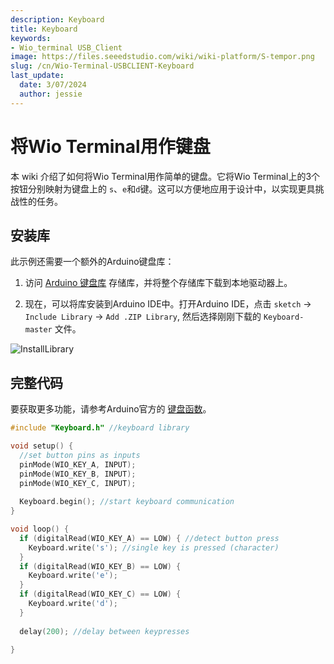 ```yaml
---
description: Keyboard
title: Keyboard
keywords:
- Wio_terminal USB_Client
image: https://files.seeedstudio.com/wiki/wiki-platform/S-tempor.png
slug: /cn/Wio-Terminal-USBCLIENT-Keyboard
last_update:
  date: 3/07/2024
  author: jessie
---
```


# 将Wio Terminal用作键盘

本 wiki 介绍了如何将Wio Terminal用作简单的键盘。它将Wio Terminal上的3个按钮分别映射为键盘上的 `s`、`e`和`d`键。这可以方便地应用于设计中，以实现更具挑战性的任务。

## 安装库

此示例还需要一个额外的Arduino键盘库：

1. 访问 [Arduino 键盘库](https://github.com/arduino-libraries/Keyboard) 存储库，并将整个存储库下载到本地驱动器上。

2. 现在，可以将库安装到Arduino IDE中。打开Arduino IDE，点击 `sketch` -> `Include Library` -> `Add .ZIP Library`, 然后选择刚刚下载的 `Keyboard-master` 文件。

![InstallLibrary](https://files.seeedstudio.com/wiki/Wio-Terminal/img/Xnip2019-11-21_15-50-13.jpg)

## 完整代码

要获取更多功能，请参考Arduino官方的 [键盘函数](https://www.arduino.cc/reference/en/language/functions/usb/keyboard/)。

```cpp
#include "Keyboard.h" //keyboard library 

void setup() { 
  //set button pins as inputs
  pinMode(WIO_KEY_A, INPUT);
  pinMode(WIO_KEY_B, INPUT);
  pinMode(WIO_KEY_C, INPUT);
  
  Keyboard.begin(); //start keyboard communication
}

void loop() {  
  if (digitalRead(WIO_KEY_A) == LOW) { //detect button press
    Keyboard.write('s'); //single key is pressed (character) 
  }
  if (digitalRead(WIO_KEY_B) == LOW) {   
    Keyboard.write('e'); 
  }  
  if (digitalRead(WIO_KEY_C) == LOW) {        
    Keyboard.write('d');  
  } 
  
  delay(200); //delay between keypresses
  
}
```

